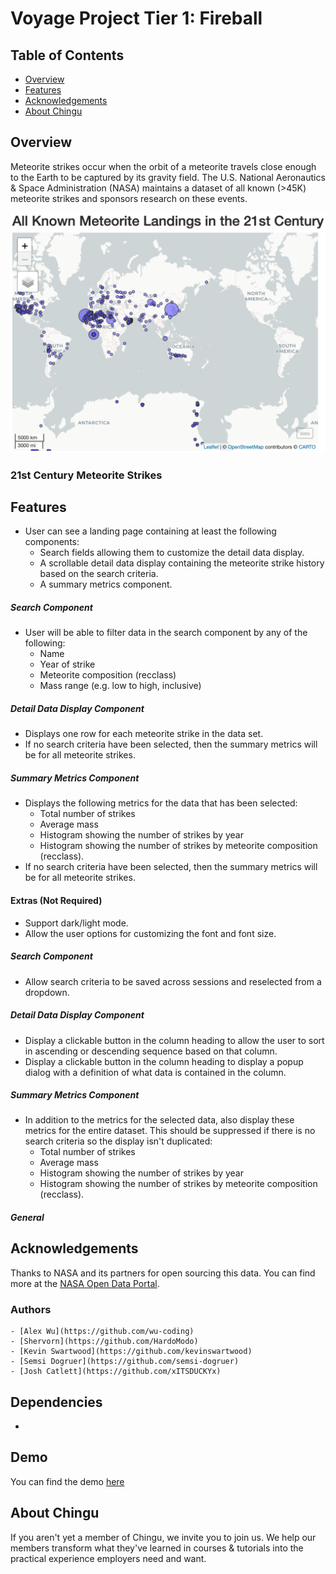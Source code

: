# Voyage Project Tier 1: Fireball

## Table of Contents

- [Overview](#overview)
- [Features](#features)
- [Acknowledgements](#acknowledgements)
- [About Chingu](#about-chingu)

## Overview

Meteorite strikes occur when the orbit of a meteorite travels close enough to the Earth to be captured by its gravity field. The U.S. National Aeronautics & Space Administration (NASA) maintains a dataset of all known (>45K) meteorite strikes and sponsors research on these events.

![meteorite strike map](https://github.com/chingu-voyages/voyage-project-tier1-fireball/raw/main/assets/21st_century_meteorite_strikes.png)

### 21st Century Meteorite Strikes

## Features

- User can see a landing page containing at least the following components:
  - Search fields allowing them to customize the detail data display.
  - A scrollable detail data display containing the meteorite strike history based on the search criteria.
  - A summary metrics component.

##### Search Component

- User will be able to filter data in the search component by any of the following:
  - Name
  - Year of strike
  - Meteorite composition (recclass)
  - Mass range (e.g. low to high, inclusive)

##### Detail Data Display Component

- Displays one row for each meteorite strike in the data set.
- If no search criteria have been selected, then the summary metrics will be for all meteorite strikes.

##### Summary Metrics Component

- Displays the following metrics for the data that has been selected:
  - Total number of strikes
  - Average mass
  - Histogram showing the number of strikes by year
  - Histogram showing the number of strikes by meteorite composition (recclass).
- If no search criteria have been selected, then the summary metrics will be for all meteorite strikes.

#### Extras (Not Required)

- Support dark/light mode.
- Allow the user options for customizing the font and font size.
  
##### Search Component

- Allow search criteria to be saved across sessions and reselected from a dropdown.

##### Detail Data Display Component

- Display a clickable button in the column heading to allow the user to sort in ascending or descending sequence based on that column.
- Display a clickable button in the column heading to display a popup dialog with a definition of what data is contained in the column.

##### Summary Metrics Component

- In addition to the metrics for the selected data, also display these metrics for the entire dataset. This should be suppressed if there is no search criteria so the display isn't duplicated:
  - Total number of strikes
  - Average mass
  - Histogram showing the number of strikes by year
  - Histogram showing the number of strikes by meteorite composition (recclass).

##### General



## Acknowledgements


Thanks to NASA and its partners for open sourcing this data. You can find more at the [NASA Open Data Portal](https://data.nasa.gov/).

### Authors

    - [Alex Wu](https://github.com/wu-coding)
    - [Shervorn](https://github.com/HardoModo)
    - [Kevin Swartwood](https://github.com/kevinswartwood)
    - [Semsi Dogruer](https://github.com/semsi-dogruer)
    - [Josh Catlett](https://github.com/xITSDUCKYx)

##  Dependencies
-

## Demo

You can find the demo [here](https://netlify.com)

## About Chingu

If you aren't yet a member of Chingu, we invite you to join us. We help our members transform what they've learned in courses & tutorials into the practical experience employers need and want.